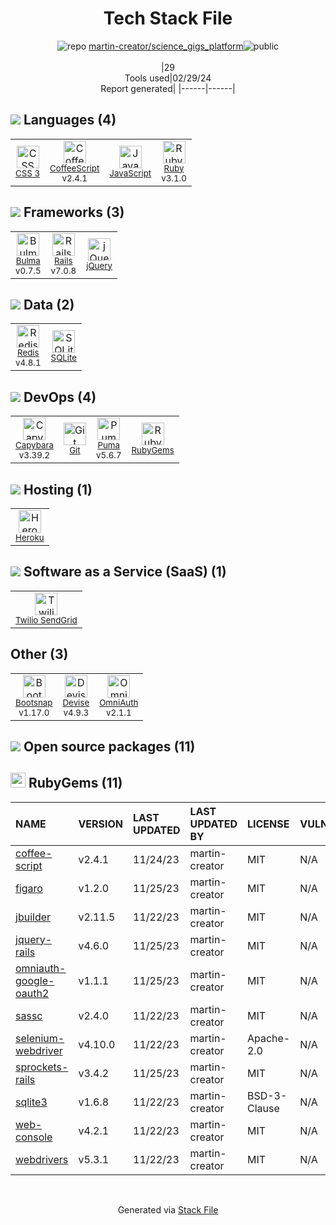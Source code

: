 <!--
&lt;--- Readme.md Snippet without images Start ---&gt;
## Tech Stack
martin-creator/science_gigs_platform is built on the following main stack:

- [CoffeeScript](http://coffeescript.org/) – Languages
- [JavaScript](https://developer.mozilla.org/en-US/docs/Web/JavaScript) – Languages
- [Ruby](https://www.ruby-lang.org) – Languages
- [Bulma](http://bulma.io/) – Front-End Frameworks
- [Rails](http://rubyonrails.org/) – Frameworks (Full Stack)
- [jQuery](http://jquery.com/) – Javascript UI Libraries
- [Redis](http://redis.io/) – In-Memory Databases
- [SQLite](http://www.sqlite.org/) – Databases
- [Capybara](http://jnicklas.github.io/capybara/) – Testing Frameworks
- [Puma](http://puma.io/) – Web Servers
- [Heroku](https://www.heroku.com) – Platform as a Service
- [Twilio SendGrid](http://sendgrid.com) – Transactional Email
- [Bootsnap](https://github.com/shopify/bootsnap) – Ruby Utilities
- [Devise](https://github.com/plataformatec/devise) – User Management and Authentication
- [OmniAuth](https://github.com/intridea/omniauth) – User Management and Authentication

Full tech stack [here](/techstack.md)

&lt;--- Readme.md Snippet without images End ---&gt;

&lt;--- Readme.md Snippet with images Start ---&gt;
## Tech Stack
martin-creator/science_gigs_platform is built on the following main stack:

- <img width='25' height='25' src='https://img.stackshare.io/service/1178/slQydAMv.png' alt='CoffeeScript'/> [CoffeeScript](http://coffeescript.org/) – Languages
- <img width='25' height='25' src='https://img.stackshare.io/service/1209/javascript.jpeg' alt='JavaScript'/> [JavaScript](https://developer.mozilla.org/en-US/docs/Web/JavaScript) – Languages
- <img width='25' height='25' src='https://img.stackshare.io/service/989/ruby.png' alt='Ruby'/> [Ruby](https://www.ruby-lang.org) – Languages
- <img width='25' height='25' src='https://img.stackshare.io/service/5204/bulma-logo.png' alt='Bulma'/> [Bulma](http://bulma.io/) – Front-End Frameworks
- <img width='25' height='25' src='https://img.stackshare.io/service/990/x57_Lorv.png' alt='Rails'/> [Rails](http://rubyonrails.org/) – Frameworks (Full Stack)
- <img width='25' height='25' src='https://img.stackshare.io/service/1021/lxEKmMnB_400x400.jpg' alt='jQuery'/> [jQuery](http://jquery.com/) – Javascript UI Libraries
- <img width='25' height='25' src='https://img.stackshare.io/service/1031/default_cbce472cd134adc6688572f999e9122b9657d4ba.png' alt='Redis'/> [Redis](http://redis.io/) – In-Memory Databases
- <img width='25' height='25' src='https://img.stackshare.io/service/1071/sqlite.jpg' alt='SQLite'/> [SQLite](http://www.sqlite.org/) – Databases
- <img width='25' height='25' src='https://img.stackshare.io/service/2595/capybara.png' alt='Capybara'/> [Capybara](http://jnicklas.github.io/capybara/) – Testing Frameworks
- <img width='25' height='25' src='https://img.stackshare.io/service/1055/favicon.png' alt='Puma'/> [Puma](http://puma.io/) – Web Servers
- <img width='25' height='25' src='https://img.stackshare.io/service/133/3wgIDj3j.png' alt='Heroku'/> [Heroku](https://www.heroku.com) – Platform as a Service
- <img width='25' height='25' src='https://img.stackshare.io/service/43/kQ_6nwmP.jpg' alt='Twilio SendGrid'/> [Twilio SendGrid](http://sendgrid.com) – Transactional Email
- <img width='25' height='25' src='https://img.stackshare.io/no-img-open-source.png' alt='Bootsnap'/> [Bootsnap](https://github.com/shopify/bootsnap) – Ruby Utilities
- <img width='25' height='25' src='https://img.stackshare.io/service/1432/devise.png' alt='Devise'/> [Devise](https://github.com/plataformatec/devise) – User Management and Authentication
- <img width='25' height='25' src='https://img.stackshare.io/service/1433/omniauth.png' alt='OmniAuth'/> [OmniAuth](https://github.com/intridea/omniauth) – User Management and Authentication

Full tech stack [here](/techstack.md)

&lt;--- Readme.md Snippet with images End ---&gt;
-->
<div align="center">

# Tech Stack File
![](https://img.stackshare.io/repo.svg "repo") [martin-creator/science_gigs_platform](https://github.com/martin-creator/science_gigs_platform)![](https://img.stackshare.io/public_badge.svg "public")
<br/><br/>
|29<br/>Tools used|02/29/24 <br/>Report generated|
|------|------|
</div>

## <img src='https://img.stackshare.io/languages.svg'/> Languages (4)
<table><tr>
  <td align='center'>
  <img width='36' height='36' src='https://img.stackshare.io/service/6727/css.png' alt='CSS 3'>
  <br>
  <sub><a href="https://developer.mozilla.org/en-US/docs/Web/CSS/CSS3">CSS 3</a></sub>
  <br>
  <sub></sub>
</td>

<td align='center'>
  <img width='36' height='36' src='https://img.stackshare.io/service/1178/slQydAMv.png' alt='CoffeeScript'>
  <br>
  <sub><a href="http://coffeescript.org/">CoffeeScript</a></sub>
  <br>
  <sub>v2.4.1</sub>
</td>

<td align='center'>
  <img width='36' height='36' src='https://img.stackshare.io/service/1209/javascript.jpeg' alt='JavaScript'>
  <br>
  <sub><a href="https://developer.mozilla.org/en-US/docs/Web/JavaScript">JavaScript</a></sub>
  <br>
  <sub></sub>
</td>

<td align='center'>
  <img width='36' height='36' src='https://img.stackshare.io/service/989/ruby.png' alt='Ruby'>
  <br>
  <sub><a href="https://www.ruby-lang.org">Ruby</a></sub>
  <br>
  <sub>v3.1.0</sub>
</td>

</tr>
</table>

## <img src='https://img.stackshare.io/frameworks.svg'/> Frameworks (3)
<table><tr>
  <td align='center'>
  <img width='36' height='36' src='https://img.stackshare.io/service/5204/bulma-logo.png' alt='Bulma'>
  <br>
  <sub><a href="http://bulma.io/">Bulma</a></sub>
  <br>
  <sub>v0.7.5</sub>
</td>

<td align='center'>
  <img width='36' height='36' src='https://img.stackshare.io/service/990/x57_Lorv.png' alt='Rails'>
  <br>
  <sub><a href="http://rubyonrails.org/">Rails</a></sub>
  <br>
  <sub>v7.0.8</sub>
</td>

<td align='center'>
  <img width='36' height='36' src='https://img.stackshare.io/service/1021/lxEKmMnB_400x400.jpg' alt='jQuery'>
  <br>
  <sub><a href="http://jquery.com/">jQuery</a></sub>
  <br>
  <sub></sub>
</td>

</tr>
</table>

## <img src='https://img.stackshare.io/databases.svg'/> Data (2)
<table><tr>
  <td align='center'>
  <img width='36' height='36' src='https://img.stackshare.io/service/1031/default_cbce472cd134adc6688572f999e9122b9657d4ba.png' alt='Redis'>
  <br>
  <sub><a href="http://redis.io/">Redis</a></sub>
  <br>
  <sub>v4.8.1</sub>
</td>

<td align='center'>
  <img width='36' height='36' src='https://img.stackshare.io/service/1071/sqlite.jpg' alt='SQLite'>
  <br>
  <sub><a href="http://www.sqlite.org/">SQLite</a></sub>
  <br>
  <sub></sub>
</td>

</tr>
</table>

## <img src='https://img.stackshare.io/devops.svg'/> DevOps (4)
<table><tr>
  <td align='center'>
  <img width='36' height='36' src='https://img.stackshare.io/service/2595/capybara.png' alt='Capybara'>
  <br>
  <sub><a href="http://jnicklas.github.io/capybara/">Capybara</a></sub>
  <br>
  <sub>v3.39.2</sub>
</td>

<td align='center'>
  <img width='36' height='36' src='https://img.stackshare.io/service/1046/git.png' alt='Git'>
  <br>
  <sub><a href="http://git-scm.com/">Git</a></sub>
  <br>
  <sub></sub>
</td>

<td align='center'>
  <img width='36' height='36' src='https://img.stackshare.io/service/1055/favicon.png' alt='Puma'>
  <br>
  <sub><a href="http://puma.io/">Puma</a></sub>
  <br>
  <sub>v5.6.7</sub>
</td>

<td align='center'>
  <img width='36' height='36' src='https://img.stackshare.io/service/12795/5jL6-BA5_400x400.jpeg' alt='RubyGems'>
  <br>
  <sub><a href="https://rubygems.org/">RubyGems</a></sub>
  <br>
  <sub></sub>
</td>

</tr>
</table>

## <img src='https://img.stackshare.io/hosting.svg'/> Hosting (1)
<table><tr>
  <td align='center'>
  <img width='36' height='36' src='https://img.stackshare.io/service/133/3wgIDj3j.png' alt='Heroku'>
  <br>
  <sub><a href="https://www.heroku.com">Heroku</a></sub>
  <br>
  <sub></sub>
</td>

</tr>
</table>

## <img src='https://img.stackshare.io/saas.svg'/> Software as a Service (SaaS) (1)
<table><tr>
  <td align='center'>
  <img width='36' height='36' src='https://img.stackshare.io/service/43/kQ_6nwmP.jpg' alt='Twilio SendGrid'>
  <br>
  <sub><a href="http://sendgrid.com">Twilio SendGrid</a></sub>
  <br>
  <sub></sub>
</td>

</tr>
</table>

## Other (3)
<table><tr>
  <td align='center'>
  <img width='36' height='36' src='https://img.stackshare.io/no-img-open-source.png' alt='Bootsnap'>
  <br>
  <sub><a href="https://github.com/shopify/bootsnap">Bootsnap</a></sub>
  <br>
  <sub>v1.17.0</sub>
</td>

<td align='center'>
  <img width='36' height='36' src='https://img.stackshare.io/service/1432/devise.png' alt='Devise'>
  <br>
  <sub><a href="https://github.com/plataformatec/devise">Devise</a></sub>
  <br>
  <sub>v4.9.3</sub>
</td>

<td align='center'>
  <img width='36' height='36' src='https://img.stackshare.io/service/1433/omniauth.png' alt='OmniAuth'>
  <br>
  <sub><a href="https://github.com/intridea/omniauth">OmniAuth</a></sub>
  <br>
  <sub>v2.1.1</sub>
</td>

</tr>
</table>


## <img src='https://img.stackshare.io/group.svg' /> Open source packages (11)</h2>

## <img width='24' height='24' src='https://img.stackshare.io/service/12795/5jL6-BA5_400x400.jpeg'/> RubyGems (11)

|NAME|VERSION|LAST UPDATED|LAST UPDATED BY|LICENSE|VULNERABILITIES|
|:------|:------|:------|:------|:------|:------|
|[coffee-script](https://rubygems.org/coffee-script)|v2.4.1|11/24/23|martin-creator |MIT|N/A|
|[figaro](https://rubygems.org/figaro)|v1.2.0|11/25/23|martin-creator |MIT|N/A|
|[jbuilder](https://rubygems.org/jbuilder)|v2.11.5|11/22/23|martin-creator |MIT|N/A|
|[jquery-rails](https://rubygems.org/jquery-rails)|v4.6.0|11/25/23|martin-creator |MIT|N/A|
|[omniauth-google-oauth2](https://rubygems.org/omniauth-google-oauth2)|v1.1.1|11/25/23|martin-creator |MIT|N/A|
|[sassc](https://rubygems.org/sassc)|v2.4.0|11/22/23|martin-creator |MIT|N/A|
|[selenium-webdriver](https://rubygems.org/selenium-webdriver)|v4.10.0|11/22/23|martin-creator |Apache-2.0|N/A|
|[sprockets-rails](https://rubygems.org/sprockets-rails)|v3.4.2|11/25/23|martin-creator |MIT|N/A|
|[sqlite3](https://rubygems.org/sqlite3)|v1.6.8|11/22/23|martin-creator |BSD-3-Clause|N/A|
|[web-console](https://rubygems.org/web-console)|v4.2.1|11/22/23|martin-creator |MIT|N/A|
|[webdrivers](https://rubygems.org/webdrivers)|v5.3.1|11/22/23|martin-creator |MIT|N/A|

<br/>
<div align='center'>

Generated via [Stack File](https://github.com/marketplace/stack-file)

